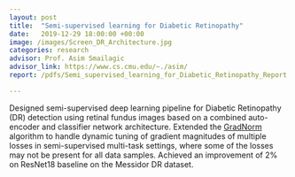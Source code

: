 ```yaml
---
layout: post
title:  "Semi-supervised learning for Diabetic Retinopathy"
date:   2019-12-29 18:00:00 +00:00
image: /images/Screen_DR_Architecture.jpg
categories: research
advisor: Prof. Asim Smailagic
advisor_link: https://www.cs.cmu.edu/~./asim/
report: /pdfs/Semi_supervised_learning_for_Diabetic_Retinopathy_Report.pdf

---
```

Designed semi-supervised deep learning pipeline for Diabetic Retinopathy (DR) detection using retinal fundus images based on a combined auto-encoder and classifier network architecture. Extended the [GradNorm](https://arxiv.org/pdf/1711.02257.pdf) algorithm to handle dynamic tuning of gradient magnitudes of multiple losses in semi-supervised multi-task settings, where some of the losses may not be present for all data samples. Achieved an improvement of 2% on ResNet18 baseline on the Messidor DR dataset.
